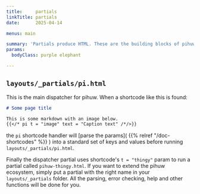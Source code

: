 ```yaml
---
title:     partials
linkTitle: partials
date:      2025-04-14

menus: main

summary: 'Partials produce HTML. These are the building blocks of pihuw.'
params:
  bodyClass: purple elephant

---
```


## `layouts/_partials/pi.html`

This is the main dispatcher for pihuw. When a shortcode like this is found:

```markdown  {linenos=inline}
# Some page title

This is some markdown with an image below.
{{</* pi t = "image" text = "Caption text" /*/>}}
```

the `pi` shortcode handler will [parse the params]( {{% relref "/doc-shortcodes" %}} ) into a standard set of keys and values before
running `layouts/_partials/pi.html`.

Finally the dispatcher partial uses shortcode's `t = "thingy"` param to run a partial called `pihuw-thingy.html`. If you
want to extend the pihuw ecosystem, simply put a partial with the right name in your `layouts/_partials` folder. All the
parsing, error checking, help and other functions will be done for you.
